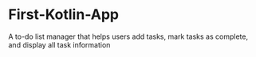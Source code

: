 # First-Kotlin-App
A to-do list manager that helps users add tasks, mark tasks as complete, and display all task information
